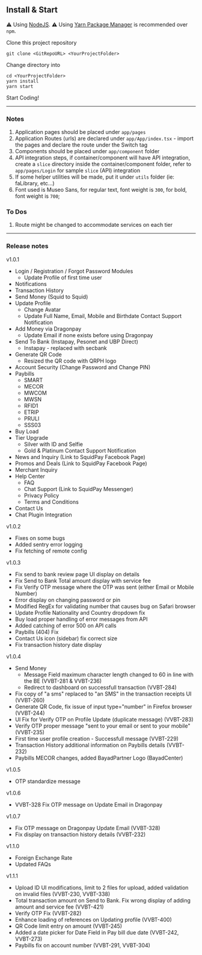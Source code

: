 ## Install & Start

⚠️ Using [NodeJS](https://nodejs.org/en/).
⚠️ Using [Yarn Package Manager](https://yarnpkg.com) is recommended over `npm`.

Clone this project repository

```shell
git clone <GitRepoURL> <YourProjectFolder>
```

Change directory into <YourProjectFolder>

```shell
cd <YourProjectFolder>
yarn install
yarn start
```

Start Coding!

---

### Notes

1. Application pages should be placed under `app/pages`
2. Application Routes (urls) are declared under `app/App/index.tsx` - import the pages and declare the route under the Switch tag
3. Components should be placed under `app/component` folder
4. API integration steps, if container/component will have API integration, create a `slice` directory inside the container/component folder, refer to `app/pages/Login` for sample `slice` (API) integration
5. If some helper utilities will be made, put it under `utils` folder (ie: faLibrary, etc...)
6. Font used is Museo Sans, for regular text, font weight is `300`, for bold, font weight is `700`;

### To Dos

1. Route might be changed to accommodate services on each tier

---

### Release notes

v1.0.1

- Login / Registration / Forgot Password Modules
  - Update Profile of first time user
- Notifications
- Transaction History
- Send Money (Squid to Squid)
- Update Profile
  - Change Avatar
  - Update Full Name, Email, Mobile and Birthdate Contact Support Notification
- Add Money via Dragonpay
  - Update Email if none exists before using Dragonpay
- Send To Bank (Instapay, Pesonet and UBP Direct)
  - Instapay - replaced with secbank
- Generate QR Code
  - Resized the QR code with QRPH logo
- Account Security (Change Password and Change PIN)
- Paybills
  - SMART
  - MECOR
  - MWCOM
  - MWSN
  - RFID1
  - ETRIP
  - PRULI
  - SSS03
- Buy Load
- Tier Upgrade
  - Silver with ID and Selfie
  - Gold & Platinum Contact Support Notification
- News and Inquiry (Link to SquidPay Facebook Page)
- Promos and Deals (Link to SquidPay Facebook Page)
- Merchant Inquiry
- Help Center
  - FAQ
  - Chat Support (Link to SquidPay Messenger)
  - Privacy Policy
  - Terms and Conditions
- Contact Us
- Chat Plugin Integration

v1.0.2

- Fixes on some bugs
- Added sentry error logging
- Fix fetching of remote config

v1.0.3

- Fix send to bank review page UI display on details
- Fix Send to Bank Total amount display with service fee
- Fix Verify OTP message where the OTP was sent (either Email or Mobile Number)
- Error display on changing password or pin
- Modified RegEx for validating number that causes bug on Safari browser
- Update Profile Nationality and Country dropdown fix
- Buy load proper handling of error messages from API
- Added catching of error 500 on API calls
- Paybills (404) Fix
- Contact Us icon (sidebar) fix correct size
- Fix transaction history date display

v1.0.4

- Send Money
  - Message Field maximum character length changed to 60 in line with the BE (VVBT-281 & VVBT-236)
  - Redirect to dashboard on successfull transaction (VVBT-284)
- Fix copy of "a sms" replaced to "an SMS" in the transaction receipts UI (VVBT-260)
- Generate QR Code, fix issue of input type="number" in Firefox browser (VVBT-244)
- UI Fix for Verify OTP on Profile Update (duplicate message) (VVBT-283)
- Verify OTP proper message "sent to your email or sent to your mobile" (VVBT-235)
- First time user profile creation - Successfull message (VVBT-229)
- Transaction History additional information on Paybills details (VVBT-232)
- Paybills MECOR changes, added BayadPartner Logo (BayadCenter)

v1.0.5

- OTP standardize message

v1.0.6

- VVBT-328 Fix OTP message on Update Email in Dragonpay

v1.0.7

- Fix OTP message on Dragonpay Update Email (VVBT-328)
- Fix display on transaction history details (VVBT-232)

v1.1.0

- Foreign Exchange Rate
- Updated FAQs

v1.1.1

- Upload ID UI modifications, limit to 2 files for upload, added validation on invalid files (VVBT-230, VVBT-338)
- Total transaction amount on Send to Bank. Fix wrong display of adding amount and service fee (VVBT-421)
- Verify OTP Fix (VVBT-282)
- Enhance loading of references on Updating profile (VVBT-400)
- QR Code limit entry on amount (VVBT-245)
- Added a date picker for Date Field in Pay bill due date (VVBT-242, VVBT-273)
- Paybills fix on account number (VVBT-291, VVBT-304)
